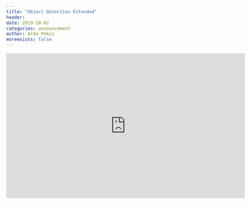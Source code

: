 ```yaml
---
title: "Object Detection Extended"
header:
date: 2019-10-02
categories: announcement
author: Arda Pekis
moreexists: false
---
```

<!--embedded slides should have width="640" height="389" -->
<iframe src="https://docs.google.com/presentation/d/e/2PACX-1vRY-_Y1gcs8klEd_pR7ZcZim_FGPHTxpVhh2N4E9itbQFazCa9gLrsZ4s_JlqzKnKm0RJhOJZ6TjXVD/embed?start=false&loop=false&delayms=3000" frameborder="0" width="640" height="389" allowfullscreen="true" mozallowfullscreen="true" webkitallowfullscreen="true"></iframe>

